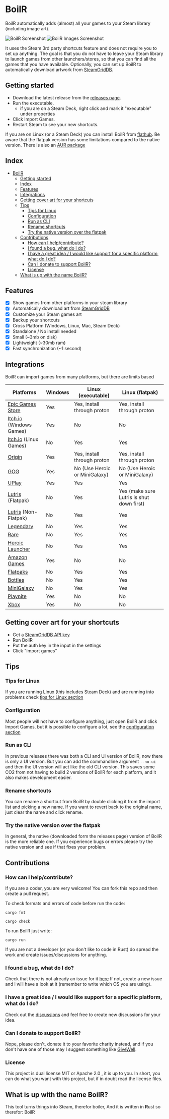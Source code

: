 # BoilR

BoilR automatically adds (almost) all your games to your Steam library (including image art).

![BoilR Screenshot](screenshot_1.png)
![BoilR Images Screenshot](screenshot_2.png)

It uses the Steam 3rd party shortcuts feature and does not require you to set up anything.
The goal is that you do not have to leave your Steam library to launch games from other launchers/stores, so that you can find all the games that you have available.
Optionally, you can set up BoilR to automatically download artwork from [SteamGridDB](https://www.steamgriddb.com/).

## Getting started
- Download the latest release from the [releases page](https://github.com/PhilipK/BoilR/releases).
- Run the executable. 
    - if you are on a Steam Deck, right click and mark it "executable" under properties
- Click Import Games.
- Restart Steam to see your new shortcuts.

If you are on Linux (or a Steam Deck) you can install BoilR from [flathub](https://flathub.org/apps/details/io.github.philipk.boilr).
Be aware that the flatpak version has some limitations compared to the native version.
There is also an [AUR package](https://aur.archlinux.org/packages/steam-boilr-gui)

## Index
- [BoilR](#boilr)
  - [Getting started](#getting-started)
  - [Index](#index)
  - [Features](#features)
  - [Integrations](#integrations)
  - [Getting cover art for your shortcuts](#getting-cover-art-for-your-shortcuts)
  - [Tips](#tips)
    - [Tips for Linux](#tips-for-linux)
    - [Configuration](#configuration)
    - [Run as CLI](#run-as-cli)
    - [Rename shortcuts](#rename-shortcuts)
    - [Try the native version over the flatpak](#try-the-native-version-over-the-flatpak)
  - [Contributions](#contributions)
    - [How can I help/contribute?](#how-can-i-helpcontribute)
    - [I found a bug, what do I do?](#i-found-a-bug-what-do-i-do)
    - [I have a great idea / I would like support for a specific platform, what do I do?](#i-have-a-great-idea--i-would-like-support-for-a-specific-platform-what-do-i-do)
    - [Can I donate to support BoilR?](#can-i-donate-to-support-boilr)
    - [License](#license)
  - [What is up with the name BoilR?](#what-is-up-with-the-name-boilr)


## Features

- [x] Show games from other platforms in your steam library
- [x] Automatically download art from [SteamGridDB](https://www.steamgriddb.com/)
- [x] Customize your Steam games art
- [x] Backup your shortcuts
- [x] Cross Platform (Windows, Linux, Mac, Steam Deck)
- [x] Standalone / No install needed
- [x] Small (~3mb on disk)
- [x] Lightweight (~30mb ram)
- [x] Fast synchronization (~1 second)

## Integrations

BoilR can import games from many platforms, but there are limits based 

| Platforms                                                                       | Windows | Linux (executable)            | Linux (flatpak)                           |
| ------------------------------------------------------------------------------- | ------- | ----------------------------- | ----------------------------------------- |
| [Epic Games Store](https://www.epicgames.com/)                                  | Yes     | Yes, install through proton   | Yes, install through proton               |
| [Itch.io](https://itch.io/app) (Windows Games)                                  | Yes     | No                            | No                                        |
| [Itch.io](https://itch.io/app) (Linux Games)                                    | No      | Yes                           | Yes                                       |
| [Origin](https://www.origin.com)                                                | Yes     | Yes, install through proton   | Yes, install through proton               |
| [GOG](https://www.gog.com/galaxy)                                               | Yes     | No (Use Heroic or MiniGalaxy) | No (Use Heroic or MiniGalaxy)             |
| [UPlay](https://ubisoftconnect.com)                                             | Yes     | Yes                           | Yes                                       |
| [Lutris](https://github.com/lutris/lutris) (Flatpak)                            | No      | Yes                           | Yes (make sure Lutris is shut down first) |
| [Lutris](https://github.com/lutris/lutris) (Non-Flatpak)                        | No      | Yes                           | Yes                                       |
| [Legendary](https://github.com/derrod/legendary)                                | No      | Yes                           | Yes                                       |
| [Rare](https://github.com/Dummerle/Rare/releases)                               | No      | Yes                           | Yes                                       |
| [Heroic Launcher](https://github.com/Heroic-Games-Launcher/HeroicGamesLauncher) | No      | Yes                           | Yes                                       |
| [Amazon Games](https://gaming.amazon.com)                                       | Yes     | No                            | No                                        |
| [Flatpaks](https://flathub.org/)                                                | No      | Yes                           | Yes                                       |
| [Bottles](https://usebottles.com/)                                              | No      | Yes                           | Yes                                       |
| [MiniGalaxy](https://sharkwouter.github.io/minigalaxy/)                         | No      | Yes                           | Yes                                       |
| [Playnite](https://playnite.link/)                                              | Yes     | No                            | No                                        |
| [Xbox](https://www.xbox.com/en-US/)                                             | Yes     | No                            | No                                        |

## Getting cover art for your shortcuts

- Get a [SteamGridDB API key](https://www.steamgriddb.com/profile/preferences/api)
- Run BoilR
- Put the auth key in the input in the settings
- Click "Import games"


## Tips 

### Tips for Linux

If you are running Linux (this includes Steam Deck) and are running into problems check [tips for Linux section](tips_for_linux.md)

### Configuration

Most people will not have to configure anything, just open BoilR and click Import Games, but it is possible to configure a lot, see the [configuration section](configuration.md)

### Run as CLI

In previous releases there was both a CLI and UI version of BoilR, now there is only a UI version.
But you can add the commandline argument ``--no-ui`` and then the UI version will act like the old CLI version.
This saves some CO2 from not having to build 2 versions of BoilR for each platform, and it also makes development easier.

### Rename shortcuts

You can rename a shortcut from BoilR by double clicking it from the import list and picking a new name.
If you want to revert back to the original name, just clear the name and click rename.

### Try the native version over the flatpak

In general, the native (downloaded form the releases page) version of BoilR is the more reliable one.
If you experience bugs or errors please try the native version and see if that fixes your problem.

## Contributions 

### How can I help/contribute?
If you are a coder, you are very welcome! You can fork this repo and then create a pull request.

To check formats and errors of code before run the code:

```shell
cargo fmt

cargo check
```

To run BoilR just write:

```shell
cargo run
```

If you are not a developer (or you don't like to code in Rust) do spread the work and create issues/discussions for anything.

### I found a bug, what do I do?
Check that there is not already an issue for it [here](https://github.com/PhilipK/BoilR/issues)
If not, create a new issue and I will have a look at it (remember to write which OS you are using).

### I have a great idea / I would like support for a specific platform, what do I do?
Check out the [discussions](https://github.com/PhilipK/BoilR/discussions) and feel free to create new discussions for your idea.


### Can I donate to support BoilR?
Nope, please don't, donate it to your favorite charity instead, and if you don't have one of those may I suggest something like [GiveWell](https://www.givewell.org/).

### License
This project is dual license MIT or Apache 2.0 , it is up to you. In short, you can do what you want with this project, but if in doubt read the license files.

## What is up with the name BoilR?
This tool turns things into Steam, therefor boiler, And it is written in **R**ust so therefor: BoilR
